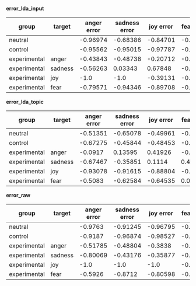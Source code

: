 
**error_lda_input** 

| group | target | anger error | sadness error | joy error | fear error | mean abs(error) | std dev |
| --- | --- | --- | --- | --- | --- | --- | --- |
|  neutral |  | -0.96974 | -0.68386 | -0.84701 | -0.77157 | 0.81804 | 0.12113  |
|  control |  | -0.95562 | -0.95015 | -0.97787 | -0.79765 | 0.92032 | 0.08266  |
|  experimental | anger | -0.43843 | -0.48738 | -0.20712 | -0.98126 | 0.52855 | 0.32562  |
|  experimental | sadness | -0.56263 | 0.03343 | 0.67848 | -0.69709 | 0.49291 | 0.31204  |
|  experimental | joy | -1.0 | -1.0 | -0.39131 | -0.47553 | 0.71671 | 0.32892  |
|  experimental | fear | -0.79571 | -0.94346 | -0.89708 | -0.9416 | 0.89446 | 0.06924  |

**error_lda_topic** 

| group | target | anger error | sadness error | joy error | fear error | mean abs(error) | std dev |
| --- | --- | --- | --- | --- | --- | --- | --- |
|  neutral |  | -0.51351 | -0.65078 | -0.49961 | -0.39885 | 0.51569 | 0.10354  |
|  control |  | -0.67275 | -0.45844 | -0.48453 | -0.49215 | 0.52697 | 0.09826  |
|  experimental | anger | -0.0917 | 0.13595 | 0.41926 | -0.81972 | 0.36666 | 0.33509  |
|  experimental | sadness | -0.67467 | -0.35851 | 0.1114 | 0.45561 | 0.40005 | 0.23349  |
|  experimental | joy | -0.93078 | -0.91615 | -0.88804 | -0.6649 | 0.84997 | 0.12465  |
|  experimental | fear | -0.5083 | -0.62584 | -0.64535 | 0.08332 | 0.46571 | 0.26201  |

**error_raw** 

| group | target | anger error | sadness error | joy error | fear error | mean abs(error) | std dev |
| --- | --- | --- | --- | --- | --- | --- | --- |
|  neutral |  | -0.9763 | -0.91245 | -0.96795 | -0.89303 | 0.93743 | 0.04098  |
|  control |  | -0.9187 | -0.96874 | -0.98527 | -0.83505 | 0.92694 | 0.06748  |
|  experimental | anger | -0.51785 | -0.48804 | -0.3838 | -0.91828 | 0.57699 | 0.23467  |
|  experimental | sadness | -0.80069 | -0.43176 | -0.35877 | -0.29939 | 0.47265 | 0.22529  |
|  experimental | joy | -1.0 | -1.0 | -1.0 | -0.72623 | 0.93156 | 0.13689  |
|  experimental | fear | -0.5926 | -0.8712 | -0.80598 | -0.93233 | 0.80053 | 0.14791  |
